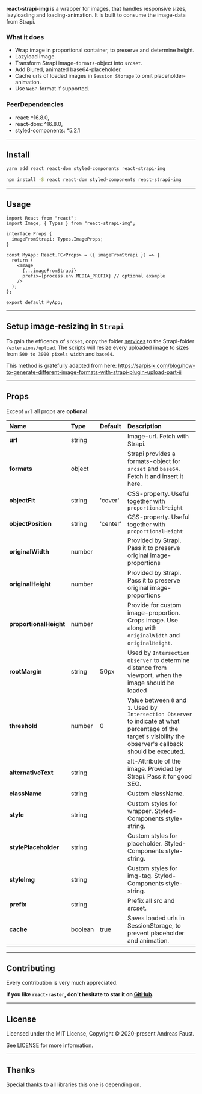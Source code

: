 **react-strapi-img** is a wrapper for images, that handles responsive sizes, lazyloading and loading-animation. It is built to consume the image-data from Strapi.

### What it does

- Wrap image in proportional container, to preserve and determine height.
- Lazyload image.
- Transform Strapi image-`formats`-object into `srcset`.
- Add Blured, animated base64-placeholder.
- Cache urls of loaded images in `Session Storage` to omit placeholder-animation.
- Use `WebP`-format if supported.

### PeerDependencies

- react: ^16.8.0,
- react-dom: ^16.8.0,
- styled-components: ^5.2.1

---

## Install

```zsh
yarn add react react-dom styled-components react-strapi-img
```

```zsh
npm install -S react react-dom styled-components react-strapi-img
```

---

## Usage

```tsx
import React from "react";
import Image, { Types } from "react-strapi-img";

interface Props {
  imageFromStrapi: Types.ImageProps;
}

const MyApp: React.FC<Props> = ({ imageFromStrapi }) => {
  return (
    <Image
      {...imageFromStrapi}
      prefix={process.env.MEDIA_PREFIX} // optional example
    />
  );
};

export default MyApp;
```

---

## Setup image-resizing in `Strapi`

To gain the efficency of `srcset`, copy the folder [services](services) to the Strapi-folder `/extensions/upload`. The scripts will resize every uploaded image to sizes from `500 to 3000 pixels width` and `base64`.

This method is gratefully adapted from here:
https://sarpisik.com/blog/how-to-generate-different-image-formats-with-strapi-plugin-upload-part-ii

---

## Props

Except `url` all props are **optional**.

| **Name**               | **Type** | **Default** | **Description**                                                                                                                                                  |
| :--------------------- | :------- | :---------- | :--------------------------------------------------------------------------------------------------------------------------------------------------------------- |
| **url**                | string   |             | Image-url. Fetch with Strapi.                                                                                                                                    |
| **formats**            | object   |             | Strapi provides a formats-object for `srcset` and `base64`. Fetch it and insert it here.                                                                         |
| **objectFit**          | string   | 'cover'     | CSS-property. Useful together with `proportionalHeight`                                                                                                          |
| **objectPosition**     | string   | 'center'    | CSS-property. Useful together with `proportionalHeight`                                                                                                          |
| **originalWidth**      | number   |             | Provided by Strapi. Pass it to preserve original image-proportions                                                                                               |
| **originalHeight**     | number   |             | Provided by Strapi. Pass it to preserve original image-proportions                                                                                               |
| **proportionalHeight** | number   |             | Provide for custom image-proportion. Crops image. Use along with `originalWidth` and `originalHeight`.                                                           |
| **rootMargin**         | string   | 50px        | Used by `Intersection Observer` to determine distance from viewport, when the image should be loaded                                                             |
| **threshold**          | number   | 0           | Value between `0` and `1`. Used by `Intersection Observer` to indicate at what percentage of the target's visibility the observer's callback should be executed. |
| **alternativeText**    | string   |             | alt-Attribute of the image. Provided by Strapi. Pass it for good SEO.                                                                                            |
| **className**          | string   |             | Custom className.                                                                                                                                                |
| **style**              | string   |             | Custom styles for wrapper. Styled-Components style-string.                                                                                                       |
| **stylePlaceholder**   | string   |             | Custom styles for placeholder. Styled-Components style-string.                                                                                                   |
| **styleImg**           | string   |             | Custom styles for img-tag. Styled-Components style-string.                                                                                                       |
| **prefix**             | string   |             | Prefix all src and srcset.                                                                                                                                       |
| **cache**              | boolean  | true        | Saves loaded urls in SessionStorage, to prevent placeholder and animation.                                                                                       |

---

## Contributing

Every contribution is very much appreciated.

**If you like `react-raster`, don't hesitate to star it on [GitHub](https://github.com/AndreasFaust/react-raster).**

---

## License

Licensed under the MIT License, Copyright © 2020-present Andreas Faust.

See [LICENSE](LICENSE) for more information.

---

## Thanks

Special thanks to all libraries this one is depending on.
